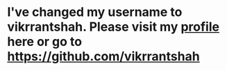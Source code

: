 # I've changed my username to vikrrantshah. Please visit my [profile](https://github.com/vikrrantshah) here or go to https://github.com/vikrrantshah
